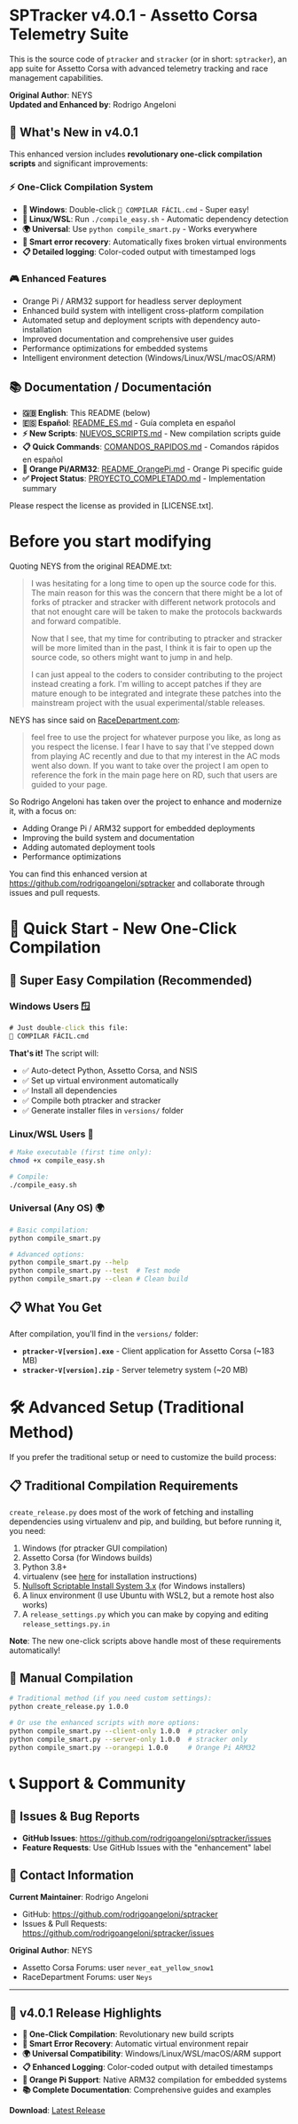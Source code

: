 # SPTracker v4.0.1 - Assetto Corsa Telemetry Suite

This is the source code of `ptracker` and `stracker` (or in short: `sptracker`), an app suite for 
Assetto Corsa with advanced telemetry tracking and race management capabilities.

**Original Author**: NEYS  
**Updated and Enhanced by**: Rodrigo Angeloni

## 🚀 What's New in v4.0.1

This enhanced version includes **revolutionary one-click compilation scripts** and significant improvements:

### ⚡ **One-Click Compilation System**
- **🎯 Windows**: Double-click `🎯 COMPILAR FÁCIL.cmd` - Super easy!
- **🐧 Linux/WSL**: Run `./compile_easy.sh` - Automatic dependency detection
- **🌍 Universal**: Use `python compile_smart.py` - Works everywhere
- **🔧 Smart error recovery**: Automatically fixes broken virtual environments
- **📋 Detailed logging**: Color-coded output with timestamped logs

### 🎮 **Enhanced Features**
- Orange Pi / ARM32 support for headless server deployment
- Enhanced build system with intelligent cross-platform compilation
- Automated setup and deployment scripts with dependency auto-installation
- Improved documentation and comprehensive user guides
- Performance optimizations for embedded systems
- Intelligent environment detection (Windows/Linux/WSL/macOS/ARM)

## 📚 Documentation / Documentación

- **🇬🇧 English**: This README (below)
- **🇪🇸 Español**: [README_ES.md](README_ES.md) - Guía completa en español
- **⚡ New Scripts**: [NUEVOS_SCRIPTS.md](NUEVOS_SCRIPTS.md) - New compilation scripts guide
- **📋 Quick Commands**: [COMANDOS_RAPIDOS.md](COMANDOS_RAPIDOS.md) - Comandos rápidos en español
- **🍊 Orange Pi/ARM32**: [README_OrangePi.md](README_OrangePi.md) - Orange Pi specific guide
- **✅ Project Status**: [PROYECTO_COMPLETADO.md](PROYECTO_COMPLETADO.md) - Implementation summary

Please respect the license as provided in [LICENSE.txt].

# Before you start modifying

Quoting NEYS from the original README.txt:
> I was hesitating for a long time to open up the source code for this. The main reason for this
> was the concern that there might be a lot of forks of ptracker and stracker with different 
> network protocols and that not enought care will be taken to make the protocols backwards and
> forward compatible. 
> 
> Now that I see, that my time for contributing to ptracker and stracker will be more limited
> than in the past, I think it is fair to open up the source code, so others might want to 
> jump in and help.
> 
> I can just appeal to the coders to consider contributing to the project instead creating a fork. 
> I'm willing to accept patches if they are mature enough to be integrated and integrate these 
> patches into the mainstream project with the usual experimental/stable releases.

NEYS has since said on [RaceDepartment.com](https://www.racedepartment.com/threads/sp-tracker_source.157319/#post-3380915):
> feel free to use the project for whatever purpose you like, as long as you respect the license.
> I fear I have to say that I've stepped down from playing AC recently and due to that my interest
> in the AC mods went also down. If you want to take over the project I am open to reference the
> fork in the main page here on RD, such that users are guided to your page. 

So Rodrigo Angeloni has taken over the project to enhance and modernize it, with a focus on:
- Adding Orange Pi / ARM32 support for embedded deployments
- Improving the build system and documentation
- Adding automated deployment tools
- Performance optimizations

You can find this enhanced version at https://github.com/rodrigoangeloni/sptracker and collaborate through issues and pull requests.

# 🚀 Quick Start - New One-Click Compilation

## 🎯 Super Easy Compilation (Recommended)

### **Windows Users** 🪟
```cmd
# Just double-click this file:
🎯 COMPILAR FÁCIL.cmd
```
**That's it!** The script will:
- ✅ Auto-detect Python, Assetto Corsa, and NSIS
- ✅ Set up virtual environment automatically
- ✅ Install all dependencies
- ✅ Compile both ptracker and stracker
- ✅ Generate installer files in `versions/` folder

### **Linux/WSL Users** 🐧
```bash
# Make executable (first time only):
chmod +x compile_easy.sh

# Compile:
./compile_easy.sh
```

### **Universal (Any OS)** 🌍
```bash
# Basic compilation:
python compile_smart.py

# Advanced options:
python compile_smart.py --help
python compile_smart.py --test  # Test mode
python compile_smart.py --clean # Clean build
```

## 📋 What You Get

After compilation, you'll find in the `versions/` folder:
- **`ptracker-V[version].exe`** - Client application for Assetto Corsa (~183 MB)
- **`stracker-V[version].zip`** - Server telemetry system (~20 MB)

# 🛠️ Advanced Setup (Traditional Method)

If you prefer the traditional setup or need to customize the build process:

## 📋 Traditional Compilation Requirements

`create_release.py` does most of the work of fetching and installing dependencies
using virtualenv and pip, and building, but before running it, you need:
1. Windows (for ptracker GUI compilation)
1. Assetto Corsa (for Windows builds)
1. Python 3.8+
1. virtualenv (see [here](https://packaging.python.org/guides/installing-using-pip-and-virtual-environments/#installing-virtualenv) for installation instructions)
1. [Nullsoft Scriptable Install System 3.x](https://nsis.sourceforge.io/Download) (for Windows installers)
1. A linux environment (I use Ubuntu with WSL2, but a remote host also works)
1. A `release_settings.py` which you can make by copying and editing `release_settings.py.in`

**Note**: The new one-click scripts above handle most of these requirements automatically!

## 🔧 Manual Compilation

```bash
# Traditional method (if you need custom settings):
python create_release.py 1.0.0

# Or use the enhanced scripts with more options:
python compile_smart.py --client-only 1.0.0  # ptracker only
python compile_smart.py --server-only 1.0.0  # stracker only
python compile_smart.py --orangepi 1.0.0     # Orange Pi ARM32
```

# 📞 Support & Community

## 🐛 Issues & Bug Reports
- **GitHub Issues**: https://github.com/rodrigoangeloni/sptracker/issues
- **Feature Requests**: Use GitHub Issues with the "enhancement" label

## 👥 Contact Information

**Current Maintainer**: Rodrigo Angeloni
- GitHub: https://github.com/rodrigoangeloni/sptracker
- Issues & Pull Requests: https://github.com/rodrigoangeloni/sptracker/issues

**Original Author**: NEYS
- Assetto Corsa Forums: user `never_eat_yellow_snow1`
- RaceDepartment Forums: user `Neys`

---

## 🎉 v4.0.1 Release Highlights

- **🎯 One-Click Compilation**: Revolutionary new build scripts
- **🔧 Smart Error Recovery**: Automatic virtual environment repair
- **🌍 Universal Compatibility**: Windows/Linux/WSL/macOS/ARM support
- **📋 Enhanced Logging**: Color-coded output with detailed timestamps
- **🍊 Orange Pi Support**: Native ARM32 compilation for embedded systems
- **📚 Complete Documentation**: Comprehensive guides and examples

**Download**: [Latest Release](https://github.com/rodrigoangeloni/sptracker/releases/latest)
